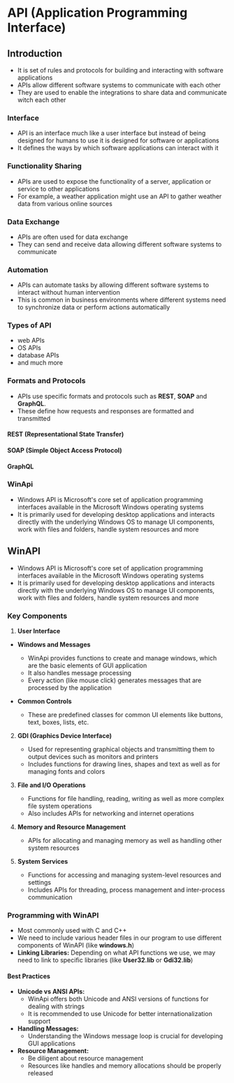 # API (Application Programming Interface)

## Introduction

- It is set of rules and protocols for building and interacting with software applications
- APIs allow different software systems to communicate with each other
- They are used to enable the integrations to share data and communicate witch each other

### Interface

- API is an interface much like a user interface but instead of being designed for humans to use it is designed for software or applications
- It defines the ways by which software applications can interact with it

### Functionality Sharing

- APIs are used to expose the functionality of a server, application or service to other applications
- For example, a weather application might use an API to gather weather data from various online sources

### Data Exchange

- APIs are often used for data exchange
- They can send and receive data allowing different software systems to communicate

### Automation

- APIs can automate tasks by allowing different software systems to interact without human intervention
- This is common in business environments where different systems need to synchronize data or perform actions automatically

### Types of API

- web APIs
- OS APIs
- database APIs
- and much more
  

### Formats and Protocols

- APIs use specific formats and protocols such as **REST**, **SOAP** and **GraphQL**.
- These define how requests and responses are formatted and transmitted

#### REST (Representational State Transfer)

#### SOAP (Simple Object Access Protocol)

#### GraphQL


### WinApi

- Windows API is Microsoft's core set of application programming interfaces available in the Microsoft Windows operating systems
- It is primarily used for developing desktop applications and interacts directly with the underlying Windows OS to manage UI components, work with files and folders, handle system resources and more


## WinAPI

- Windows API is Microsoft's core set of application programming interfaces available in the Microsoft Windows operating systems
- It is primarily used for developing desktop applications and interacts directly with the underlying Windows OS to manage UI components, work with files and folders, handle system resources and more

### Key Components

1. **User Interface**

- **Windows and Messages**
  - WinApi provides functions to create and manage windows, which are the basic elements of GUI application
  - It also handles message processing
  - Every action (like mouse click) generates messages that are processed by the application

- **Common Controls**
  - These are predefined classes for common UI elements like buttons, text, boxes, lists, etc.
  
2. **GDI (Graphics Device Interface)**
   - Used for representing graphical objects and transmitting them to output devices such as monitors and printers
   - Includes functions for drawing lines, shapes and text as well as for managing fonts and colors
  
3. **File and I/O Operations**
   - Functions for file handling, reading, writing as well as more complex file system operations
   - Also includes APIs for networking and internet operations

4. **Memory and Resource Management**
   - APIs for allocating and managing memory as well as handling other system resources
  
5. **System Services**
   - Functions for accessing and managing system-level resources and settings
   - Includes APIs for threading, process management and inter-process communication

### Programming with WinAPI

- Most commonly used with C and C++
- We need to include various header files in our program to use different components of WinAPI (like **windows.h**)
- **Linking Libraries:** Depending on what API functions we use, we may need to link to specific libraries (like **User32.lib** or **Gdi32.lib**)


#### Best Practices

- **Unicode vs ANSI APIs:** 
  - WinApi offers both Unicode and ANSI versions of functions for dealing with strings
  - It is recommended to use Unicode for better internationalization support
- **Handling Messages:** 
  - Understanding the Windows message loop is crucial for developing GUI applications
- **Resource Management:**
  - Be diligent about resource management
  - Resources like handles and memory allocations should be properly released 
